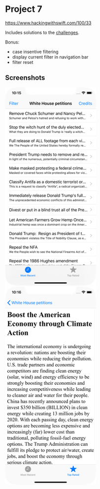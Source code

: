 # Project 7

https://www.hackingwithswift.com/100/33

Includes solutions to the [challenges](https://www.hackingwithswift.com/read/7/6/wrap-up).

Bonus:
- case insentive filtering
- display current filter in navigation bar
- filter reset

## Screenshots

![screenshot1](screenshots/screen01.png)
![screenshot2](screenshots/screen02.png)
